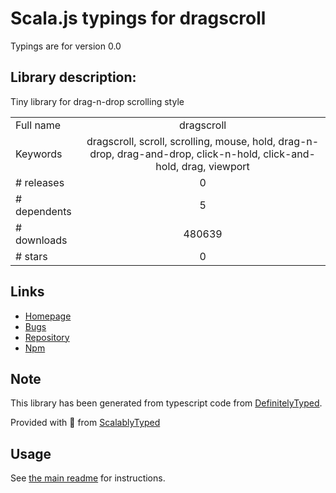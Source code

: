 
# Scala.js typings for dragscroll

Typings are for version 0.0

## Library description:
Tiny library for drag-n-drop scrolling style

|                    |                 |
| ------------------ | :-------------: |
| Full name          | dragscroll |
| Keywords           | dragscroll, scroll, scrolling, mouse, hold, drag-n-drop, drag-and-drop, click-n-hold, click-and-hold, drag, viewport |
| # releases         | 0 |
| # dependents       | 5 |
| # downloads        | 480639 |
| # stars            | 0 |

## Links
- [Homepage](https://github.com/asvd/dragscroll#readme)
- [Bugs](https://github.com/asvd/dragscroll/issues)
- [Repository](https://github.com/asvd/dragscroll)
- [Npm](https://www.npmjs.com/package/dragscroll)
    


## Note
This library has been generated from typescript code from [DefinitelyTyped](https://definitelytyped.org).

Provided with :purple_heart: from [ScalablyTyped](https://github.com/oyvindberg/ScalablyTyped)

## Usage
See [the main readme](../../readme.md) for instructions.


